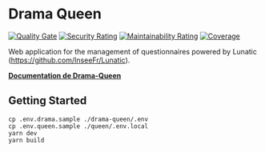 # Drama Queen

[![Quality Gate](https://sonarcloud.io/api/project_badges/measure?project=InseeFr_Drama-Queen&metric=alert_status)](https://sonarcloud.io/dashboard?id=InseeFr_Drama-Queen)
[![Security Rating](https://sonarcloud.io/api/project_badges/measure?project=InseeFr_Drama-Queen&metric=security_rating)](https://sonarcloud.io/dashboard?id=InseeFr_Drama-Queen)
[![Maintainability Rating](https://sonarcloud.io/api/project_badges/measure?project=InseeFr_Drama-Queen&metric=sqale_rating)](https://sonarcloud.io/dashboard?id=InseeFr_Drama-Queen)
[![Coverage](https://sonarcloud.io/api/project_badges/measure?project=InseeFr_Drama-Queen&metric=coverage)](https://sonarcloud.io/dashboard?id=InseeFr_Drama-Queen)

Web application for the management of questionnaires powered by Lunatic (https://github.com/InseeFr/Lunatic).

[**Documentation de Drama-Queen**](https://inseefr.github.io/Drama-Queen/)

## Getting Started

```
cp .env.drama.sample ./drama-queen/.env
cp .env.queen.sample ./queen/.env.local
yarn dev
yarn build
```
